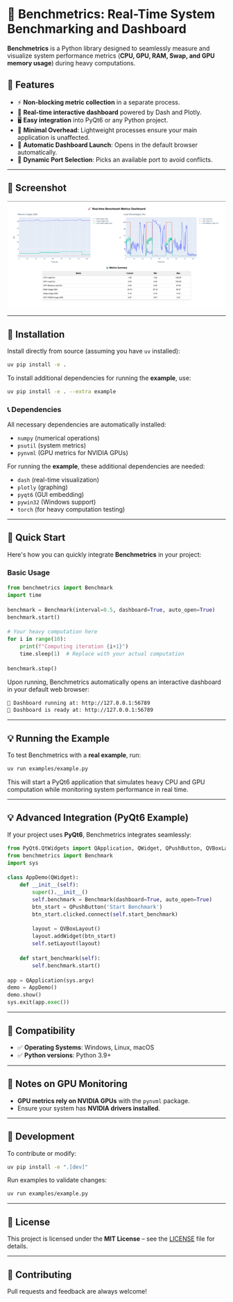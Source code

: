 # 🚀 Benchmetrics: Real-Time System Benchmarking and Dashboard

**Benchmetrics** is a Python library designed to seamlessly measure and visualize system performance metrics (**CPU, GPU, RAM, Swap, and GPU memory usage**) during heavy computations.

## 📌 Features

- ⚡ **Non-blocking metric collection** in a separate process.
- 🎨 **Real-time interactive dashboard** powered by Dash and Plotly.
- 🖥️ **Easy integration** into PyQt6 or any Python project.
- 🏃 **Minimal Overhead**: Lightweight processes ensure your main application is unaffected.
- 🚀 **Automatic Dashboard Launch**: Opens in the default browser automatically.
- 🔄 **Dynamic Port Selection**: Picks an available port to avoid conflicts.

---

## 🦺 Screenshot

![alt text](image.png)

---

## 🚀 Installation

Install directly from source (assuming you have `uv` installed):

```sh
uv pip install -e .
```

To install additional dependencies for running the **example**, use:

```sh
uv pip install -e . --extra example
```

### 📞 Dependencies

All necessary dependencies are automatically installed:

- `numpy` (numerical operations)
- `psutil` (system metrics)
- `pynvml` (GPU metrics for NVIDIA GPUs)

For running the **example**, these additional dependencies are needed:

- `dash` (real-time visualization)
- `plotly` (graphing)
- `pyqt6` (GUI embedding)
- `pywin32` (Windows support)
- `torch` (for heavy computation testing)

---

## 🎯 Quick Start

Here's how you can quickly integrate **Benchmetrics** in your project:

### **Basic Usage**

```python
from benchmetrics import Benchmark
import time

benchmark = Benchmark(interval=0.5, dashboard=True, auto_open=True)
benchmark.start()

# Your heavy computation here
for i in range(10):
    print(f"Computing iteration {i+1}")
    time.sleep(1)  # Replace with your actual computation

benchmark.stop()
```

Upon running, Benchmetrics automatically opens an interactive dashboard in your default web browser:

```sh
🔗 Dashboard running at: http://127.0.0.1:56789
💪 Dashboard is ready at: http://127.0.0.1:56789
```

---

## 💡 Running the Example

To test Benchmetrics with a **real example**, run:

```sh
uv run examples/example.py
```

This will start a PyQt6 application that simulates heavy CPU and GPU computation while monitoring system performance in real time.

---

## 💡 Advanced Integration (PyQt6 Example)

If your project uses **PyQt6**, Benchmetrics integrates seamlessly:

```python
from PyQt6.QtWidgets import QApplication, QWidget, QPushButton, QVBoxLayout
from benchmetrics import Benchmark
import sys

class AppDemo(QWidget):
    def __init__(self):
        super().__init__()
        self.benchmark = Benchmark(dashboard=True, auto_open=True)
        btn_start = QPushButton('Start Benchmark')
        btn_start.clicked.connect(self.start_benchmark)
        
        layout = QVBoxLayout()
        layout.addWidget(btn_start)
        self.setLayout(layout)

    def start_benchmark(self):
        self.benchmark.start()

app = QApplication(sys.argv)
demo = AppDemo()
demo.show()
sys.exit(app.exec())
```

---

## 🐍 Compatibility

- ✅ **Operating Systems**: Windows, Linux, macOS
- ✅ **Python versions**: Python 3.9+

---

## 📌 Notes on GPU Monitoring

- **GPU metrics rely on NVIDIA GPUs** with the `pynvml` package.
- Ensure your system has **NVIDIA drivers installed**.

---

## 🔧 Development

To contribute or modify:

```sh
uv pip install -e ".[dev]"
```

Run examples to validate changes:

```sh
uv run examples/example.py
```

---

## 📝 License

This project is licensed under the **MIT License** – see the [LICENSE](LICENSE) file for details.

---

## 🙌 Contributing

Pull requests and feedback are always welcome!

